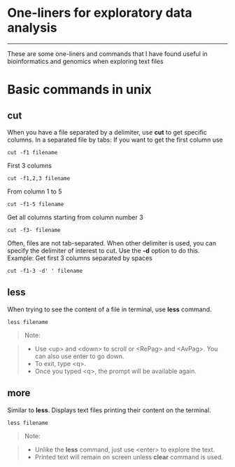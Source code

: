 # One-liners for exploratory data analysis
--------------
These are some one-liners and commands that I have found useful in bioinformatics and genomics when exploring text files

# Basic commands in unix

## cut

When you have a file separated by a delimiter, use **cut** to get specific columns.
In a separated file by tabs:
If you want to get the first column use
```
cut -f1 filename
```
First 3 columns
```
cut -f1,2,3 filename
```
From column 1 to 5
```
cut -f1-5 filename
```
Get all columns starting from column number 3
```
cut -f3- filename
```
Often, files are not tab-separated. When other delimiter is used, you can specify the delimiter of interest to cut. Use the **-d** option to do this.
Example:
Get first 3 columns separated by spaces
```
cut -f1-3 -d' ' filename
```
## less

When trying to see the content of a file in terminal, use **less** command.

```
less filename
```

> Note:

> - Use \<up\> and \<down\> to scroll or \<RePag\> and \<AvPag\>. You can also use enter to go down.
> - To exit, type \<q\>.
> - Once you typed \<q\>, the prompt will be available again.

## more

Similar to **less**. Displays text files printing their content on the terminal.

```
less filename
```
> Note:

> - Unlike the **less** command, just use \<enter\> to explore the text.
> - Printed text will remain on screen unless **clear** command is used.
